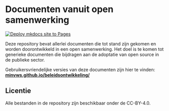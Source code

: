# Documenten vanuit open samenwerking

[![Deploy mkdocs site to Pages](https://github.com/minvws/beleidsontwikkeling/actions/workflows/mkdocs.yml/badge.svg)](https://github.com/minvws/beleidsontwikkeling/actions/workflows/mkdocs.yml)

Deze repository bevat allerlei documenten die tot stand zijn gekomen en worden doorontwikkeld in een open samenwerking. Het doel is te komen tot generieke documenten die bijdragen aan de adoptatie van open source in de publieke sector.

Gebruikersvriendelijke versies van deze documenten zijn hier te vinden: **[minvws.github.io/beleidsontwikkeling/](https://minvws.github.io/beleidsontwikkeling/)**

## Licentie

Alle bestanden in de repository zijn beschikbaar onder de CC-BY-4.0.
